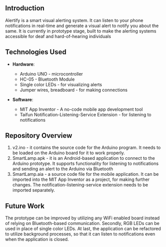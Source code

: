 ## Introduction
Alertify is a smart visual alerting system. It can listen to your phone notifications in real-time and generate a visual alert to notify you about the same. It is currently in prototype stage, built to make the alerting systems accessible for deaf and hard-of-hearing individuals

## Technologies Used
- **Hardware**:
  - Arduino UNO - microcontroller
  - HC-05 - Bluetooth Module
  - Single color LEDs - for visualizing alerts
  - Jumper wires, breadboard - for making connections
    
- **Software**:
  - MIT App Inventor - A no-code mobile app development tool 
  - Taifun Notification-Listening-Service Extension - for listening to notifications
 
## Repository Overview
1. v2.ino - it contains the source code for the Arduino program. It needs to be loaded on the Arduino board for it to work properly.
2. SmartLamp.apk - it is an Android-based application to connect to the Arduino prototype. It supports functionality for listening to notifications and sending an alert to the Arduino via Bluetooth
3. SmartLamp.aia - a source code file for the mobile application. It can be imported into the MIT App Inventor as a project, for making further changes. The notification-listening-service extension needs to be imported separately.

## Future Work
The prototype can be improved by utilizing any WiFi enabled board instead of relying on Bluetooth-based communication. Secondly, RGB LEDs can be used in place of single color LEDs. At last, the application can be refactored to utilize background processes, so that it can listen to notifications even when the application is closed.
